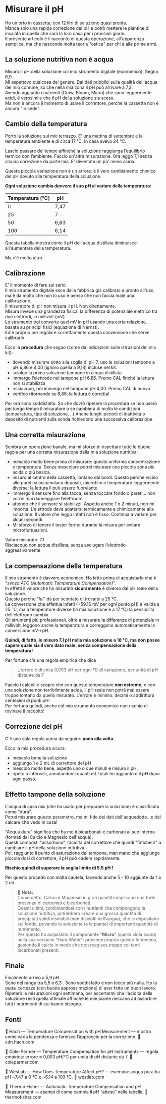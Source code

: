 # Misurare il pH

Ho un orto in cassetta, con 12 litri di soluzione quasi pronta.  
Manca solo una rapida correzione del pH e potrò mettere le piantine di insalata in quella che sarà la loro casa per i prossimi giorni.  
Il presente articolo è il racconto di questa operazione, all'apparenza semplice, ma che nasconde molta teoria "ostica" per chi è alle prime armi.

## La soluzione nutritiva non è acqua

Misuro il pH della soluzione col mio strumento digitale (economico). Segna 6,9.  
Mi aspettavo qualcosa del genere. Dai dati pubblici sulla qualità dell'acqua del mio comune, so che nella mia zona il pH può arrivare a 7,3.  
Avendo aggiunto i nutrienti (Grow, Bloom, Micro) che sono leggermente acidi, è verosimile che il pH della soluzione sia sceso.    
Ma non è ancora il momento di usare il correttore, perchè la cassetta non è ancora "in sede".

## Cambio della temperatura

Porto la soluzione sul mio terrazzo. E' una mattina di settembre e la temperatura ambiente è di circa 17 °C. In casa avevo 24 °C.

Lascio passare del tempo affinché la soluzione raggiunga l’equilibrio termico con l’ambiente.
Faccio un'altra misurazione. Ora leggo 7,1 senza alcuna correzione da parte mia. E' diventata un po' meno acida..

Questa piccola variazione non è un errore: è il vero cambiamento chimico del pH dovuto alla temperatura della soluzione.

**Ogni soluzione cambia *davvero* il suo pH al variare della temperatura:**


| Temperatura (°C) | pH  |
|------------------|-----|
| 0                | 7,47|
| 25               | 7   |
| 50               | 6,63|
| 100              | 6,14|

Questa tabella mostra come il pH dell'acqua distillata diminuisce all'aumentare della temperatura.


Ma c'è molto altro..

## Calibrazione

E' il momento di fare sul serio.  
Il mio strumento digitale esce dalla fabbrica già calibrato e pronto all'uso, ma è da molto che non lo uso e penso che non faccia male una calibrazione.  
Il misuratore di pH non misura il pH. Non direttamente.  
Misura invece una grandezza fisica: la differenza di potenziale elettrico tra due elettrodi, in millivolt (mV).  
Lo strumento poi converte quei mV in pH usando una certa relazione, basata su principi fisici (equazione di Nernst).  
Ed è proprio per regolare correttamente questa conversione che serve calibrarlo.

Ecco la **procedura** che seguo (come da indicazioni sulle istruzioni del mio kit):

- dovendo misurare sotto alla soglia di pH 7, uso le soluzioni tampone a pH 6,86 e 4,00 (ignoro quella a 9,18) incluse nel kit.
- sciolgo la prima soluzione tampone in acqua distillata
- immergo l’elettrodo nel tampone pH 6,86. Premo CAL finché la lettura non si stabilizza
- risciacquo, poi immergo nel tampone pH 4,00. Premo CAL di nuovo.
- verifico ritornando su 6,86; la lettura è corretta!

Per ora sono soddisfatto. So che dovrò ripetere la procedura se non userò per lungo tempo il misuratore o se cambierà di molto le condizioni (temperatura, tipo di soluzione, ..)
Anche lunghi periodi di inattività o deposito di nutrienti sulla sonda richiedono una successiva calibrazione.

## Una corretta misurazione

Sembra un'operazione banale, ma mi sforzo di rispettare tutte le buone regole per una corretta misurazione della mia soluzione nutritiva:

- mescolo molto bene prima di misurare: questo uniforma concentrazione e temperatura. Senza mescolare potrei misurare una piccola zona più acida o più basica.
- misuro al centro della cassetta, lontano dai bordi. Questo perchè vicino alle pareti si accumulano depositi, microfilm o temperature leggermente diverse; la lettura lì può essere fuorviante.
- immergo il sensore fino alla tacca, senza toccare fondo o pareti... non vorrei mai danneggiare l’elettrodo!
- attendo che il sensore si stabilizzi. Aspetto anche 1 o 2 minuti, non mi importa. L’elettrodo deve adattarsi termicamente e chimicamente alla soluzione. Il valore che leggo infatti non è fisso. Continua a variare per alcuni secondi.
- Mi sforzo di tenere il tester fermo durante la misura per evitare microfluttuazioni.

Valore misurato: 7.1  
Risciacquo con acqua distillata, senza asciugare l’elettrodo aggressivamente.

## La compensazione della temperatura

Il mio strumento è davvero economico. Ho letto prima di acquistarlo che è "*senza ATC (Automatic Temperature Compensation)*".  
In effetti il valore che ho misurato **sicuramente** è diverso dal pH reale della soluzione.  
Questo perchè "*lui*" dà per scontato di trovarsi a 25 °C.  
La conversione che effettua infatti (+59.16 mV per ogni punto pH) è valida a 25 °C, ma a temperature diverse (la mia soluzione è a 17 °C) la sensibilità dell'elettrodo cambia.  
Gli strumenti più professionali, oltre a misurare la differenza di potenziale in millivolt, leggono anche la temperatura e correggono automaticamente la conversione mV→pH.

**Quindi, di fatto, io misuro 7.1 pH nella mia soluzione a 18 °C, ma non posso sapere quale sia il vero dato reale, senza compensazione della temperatura!**

Per fortuna c'è una regola empirica che dice

> L'errore è di circa 0,003 pH per ogni °C di variazione, per unità di pH distante da 7

Faccio i calcoli e scopro che con queste temperature **non estreme**, e con una soluzione non terribilmente acida, il pH reale non potrà mai essere troppo lontano da quello misurato.
L'errore è minimo: decimi o addirittura centesimi di punti pH!  
Per fortuna quindi, anche col mio strumento economico non rischio di rovinare il raccolto!

## Correzione del pH

C'è una sola regola aurea da seguire: **poco alla volta**.

Ecco la mia procedura sicura:

- mescolo bene la soluzione
- aggiungo 1 o 2 mL di correttore del pH
- mescolo molto bene, aspetto uno o due minuti e misuro il pH.
- ripeto a intervalli, annotandomi quanti mL totali ho aggiunto e il pH dopo ogni passo.

## Effetto tampone della soluzione

L'acqua di casa mia (che ho usato per preparare la soluzione) è classificata come "dura".  
Potrei misurare questo parametro, ma mi fido dei dati dell'acquedotto...e dal calcare che vedo in casa!

"Acqua dura" significa che ha molti bicarbonati e carbonati al suo interno (formati dal Calcio e Magnesio dell'acqua).  
Questi composti "assorbono" l'acidità del correttore che quindi "faticherà" a cambiare il pH della soluzione nutritiva.  
Poi, raggiunto il punto di saturazione del tampone, man mano che aggiungo piccole dosi di correttore, il pH può cadere rapidamente.  

**Rischio quindi di superare la soglia limite di 5.5 pH !**

Per questo procedo con molta cautela, facendo anche 5 - 10 aggiunte da 1 o 2 ml .
> 📝 **Nota:**  
> Come detto, Calcio e Magnesio in gran quantità implicano una forte presenza di carbonati e bicarbonati.  
> Questi ultimi, combinandosi con i nutrienti che compongono la soluzione nutritiva, potrebbero creare una grossa quantità di precipitati solidi insolubili (non disciolti nell'acqua), che si depositano sul fondo, privando la soluzione (e le piante) di importanti quantità di nutrimento.  
> Per questo ho acquistato il componente "**Micro**" (quello viola scuro) nella sua versione "Hard Water": previene proprio questo fenomeno, gestendo il calcio in modo che non reagisca troppo coi tanti bicarbonati presenti.


## Finale

Finalmente arrivo a 5,9 pH.  
Sono nel range tra 5,5 e 6,3 . Sono soddisfatto e non tocco più nulla. Ho la *quasi* certezza (con buona approssimazione) di aver fatto un buon lavoro.  
Ripeterò le misurazioni ogni settimana, per accertarmi che l'acidità della soluzione resti quella ottimale affinché le mie piante riescano ad assorbire tutti i nutrimenti di cui hanno bisogno.


## Fonti

🧾 Hach — Temperature Compensation with pH Measurement — mostra come varia la pendenza e fornisce l’approccio per la correzione.
🔗 cdn.hach.com

🧾 Cole-Parmer — Temperature Compensation for pH Instruments — regola empirica: errore ≈ 0,003 pH/°C per unità di pH distante da 7.
🔗 coleparmer.com

🧾 Westlab — How Does Temperature Affect pH? — esempio: acqua pura ha pH ~7.47 a 0 °C e ~6.14 a 100 °C.
🔗 westlab.com

🧾 Thermo Fisher — Automatic Temperature Compensation and pH Measurement — esempi di come cambia il pH “atteso” nelle tabelle.
🔗 thermofisher.com